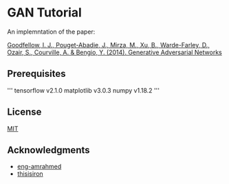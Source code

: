 # GAN Tutorial

An implemntation of the paper: 

[Goodfellow, I. J., Pouget-Abadie, J., Mirza, M., Xu, B., Warde-Farley, D., Ozair, S., Courville, A. & Bengio, Y. (2014). Generative Adversarial Networks](https://arxiv.org/abs/1406.2661)

## Prerequisites 

'''
tensorflow v2.1.0
matplotlib v3.0.3
numpy      v1.18.2
'''
## License

[MIT](https://choosealicense.com/licenses/mit/)

## Acknowledgments

* [eng-amrahmed](https://github.com/eng-amrahmed/vanilla-gan-tf2)
* [thisisiron](https://github.com/thisisiron/TF2-GAN/tree/master/gan)
